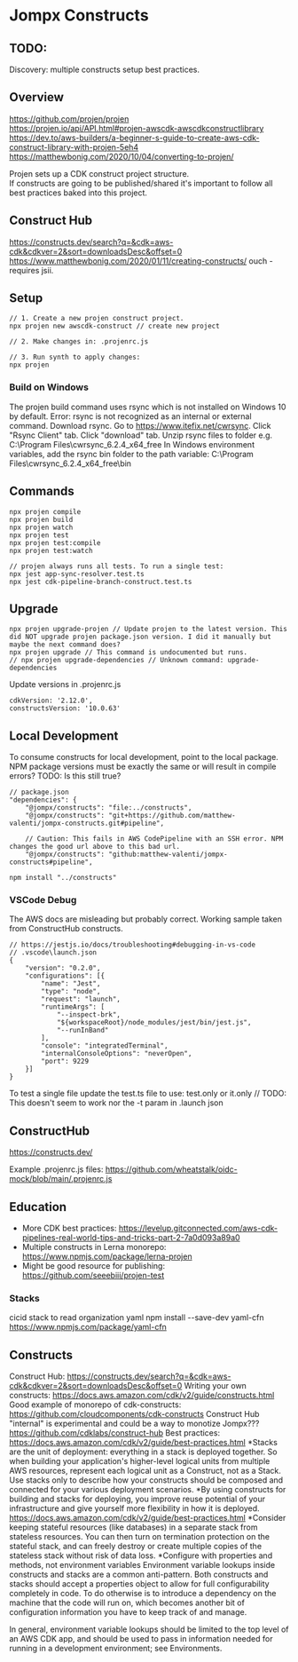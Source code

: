 # Jompx Constructs

## TODO:
Discovery: multiple constructs setup best practices.

## Overview
https://github.com/projen/projen  
https://projen.io/api/API.html#projen-awscdk-awscdkconstructlibrary  
https://dev.to/aws-builders/a-beginner-s-guide-to-create-aws-cdk-construct-library-with-projen-5eh4  
https://matthewbonig.com/2020/10/04/converting-to-projen/

Projen sets up a CDK construct project structure.  
If constructs are going to be published/shared it's important to follow all best practices baked into this project.  

## Construct Hub
https://constructs.dev/search?q=&cdk=aws-cdk&cdkver=2&sort=downloadsDesc&offset=0
https://www.matthewbonig.com/2020/01/11/creating-constructs/
ouch - requires jsii.

## Setup
```
// 1. Create a new projen construct project.
npx projen new awscdk-construct // create new project

// 2. Make changes in: .projenrc.js

// 3. Run synth to apply changes:
npx projen
```

### Build on Windows
The projen build command uses rsync which is not installed on Windows 10 by default. Error: rsync is not recognized as an internal or external command.
Download rsync. Go to https://www.itefix.net/cwrsync. Click "Rsync Client" tab. Click "download" tab.
Unzip rsync files to folder e.g. C:\Program Files\cwrsync_6.2.4_x64_free
In Windows environment variables, add the rsync bin folder to the path variable: C:\Program Files\cwrsync_6.2.4_x64_free\bin

## Commands
```
npx projen compile
npx projen build
npx projen watch
npx projen test
npx projen test:compile
npx projen test:watch

// projen always runs all tests. To run a single test:
npx jest app-sync-resolver.test.ts
npx jest cdk-pipeline-branch-construct.test.ts
```

## Upgrade
```
npx projen upgrade-projen // Update projen to the latest version. This did NOT upgrade projen package.json version. I did it manually but maybe the next command does?
npx projen upgrade // This command is undocumented but runs.
// npx projen upgrade-dependencies // Unknown command: upgrade-dependencies
```
Update versions in .projenrc.js
```
cdkVersion: '2.12.0',
constructsVersion: '10.0.63'
```

## Local Development
To consume constructs for local development, point to the local package.  
NPM package versions must be exactly the same or will result in compile errors? TODO: Is this still true?
```
// package.json
"dependencies": {
	"@jompx/constructs": "file:../constructs",
	"@jompx/constructs": "git+https://github.com/matthew-valenti/jompx-constructs.git#pipeline",

	// Caution: This fails in AWS CodePipeline with an SSH error. NPM changes the good url above to this bad url.
	"@jompx/constructs": "github:matthew-valenti/jompx-constructs#pipeline",

npm install "../constructs"
```

### VSCode Debug
The AWS docs are misleading but probably correct. Working sample taken from ConstructHub constructs.

```
// https://jestjs.io/docs/troubleshooting#debugging-in-vs-code
// .vscode\launch.json
{
	"version": "0.2.0",
	"configurations": [{
		"name": "Jest",
		"type": "node",
		"request": "launch",
		"runtimeArgs": [
			"--inspect-brk",
			"${workspaceRoot}/node_modules/jest/bin/jest.js",
			"--runInBand"
		],
		"console": "integratedTerminal",
		"internalConsoleOptions": "neverOpen",
		"port": 9229
	}]
}
```

To test a single file update the test.ts file to use: test.only or it.only // TODO: This doesn't seem to work nor the -t param in .launch json

## ConstructHub
https://constructs.dev/  

Example .projenrc.js files:
https://github.com/wheatstalk/oidc-mock/blob/main/.projenrc.js  

## Education
- More CDK best practices: https://levelup.gitconnected.com/aws-cdk-pipelines-real-world-tips-and-tricks-part-2-7a0d093a89a0
- Multiple constructs in Lerna monorepo: https://www.npmjs.com/package/lerna-projen
- Might be good resource for publishing: https://github.com/seeebiii/projen-test



### Stacks
cicid stack to read organization yaml
npm install --save-dev yaml-cfn
https://www.npmjs.com/package/yaml-cfn

## Constructs
Construct Hub: https://constructs.dev/search?q=&cdk=aws-cdk&cdkver=2&sort=downloadsDesc&offset=0
Writing your own constructs: https://docs.aws.amazon.com/cdk/v2/guide/constructs.html
Good example of monorepo of cdk-constructs: https://github.com/cloudcomponents/cdk-constructs
Construct Hub "internal" is experimental and could be a way to monotize Jompx??? https://github.com/cdklabs/construct-hub
Best practices: https://docs.aws.amazon.com/cdk/v2/guide/best-practices.html
*Stacks are the unit of deployment: everything in a stack is deployed together. So when building your application's higher-level logical units from multiple AWS resources, represent each logical unit as a Construct, not as a Stack. Use stacks only to describe how your constructs should be composed and connected for your various deployment scenarios.
*By using constructs for building and stacks for deploying, you improve reuse potential of your infrastructure and give yourself more flexibility in how it is deployed. https://docs.aws.amazon.com/cdk/v2/guide/best-practices.html
*Consider keeping stateful resources (like databases) in a separate stack from stateless resources. You can then turn on termination protection on the stateful stack, and can freely destroy or create multiple copies of the stateless stack without risk of data loss.
*Configure with properties and methods, not environment variables
Environment variable lookups inside constructs and stacks are a common anti-pattern. Both constructs and stacks should accept a properties object to allow for full configurability completely in code. To do otherwise is to introduce a dependency on the machine that the code will run on, which becomes another bit of configuration information you have to keep track of and manage.

In general, environment variable lookups should be limited to the top level of an AWS CDK app, and should be used to pass in information needed for running in a development environment; see Environments.
